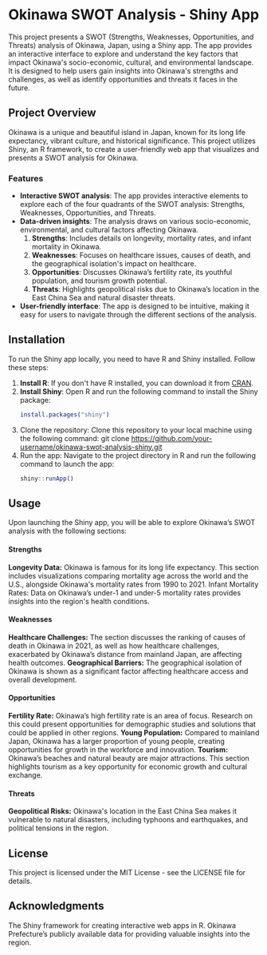 # Okinawa SWOT Analysis - Shiny App

This project presents a SWOT (Strengths, Weaknesses, Opportunities, and Threats) analysis of Okinawa, Japan, using a Shiny app. The app provides an interactive interface to explore and understand the key factors that impact Okinawa's socio-economic, cultural, and environmental landscape. It is designed to help users gain insights into Okinawa's strengths and challenges, as well as identify opportunities and threats it faces in the future.

## Project Overview

Okinawa is a unique and beautiful island in Japan, known for its long life expectancy, vibrant culture, and historical significance. This project utilizes Shiny, an R framework, to create a user-friendly web app that visualizes and presents a SWOT analysis for Okinawa.

### Features

- **Interactive SWOT analysis**: The app provides interactive elements to explore each of the four quadrants of the SWOT analysis: Strengths, Weaknesses, Opportunities, and Threats.
- **Data-driven insights**: The analysis draws on various socio-economic, environmental, and cultural factors affecting Okinawa.
  1. **Strengths**: Includes details on longevity, mortality rates, and infant mortality in Okinawa.
  2. **Weaknesses**: Focuses on healthcare issues, causes of death, and the geographical isolation's impact on healthcare.
  3. **Opportunities**: Discusses Okinawa’s fertility rate, its youthful population, and tourism growth potential.
  4. **Threats**: Highlights geopolitical risks due to Okinawa’s location in the East China Sea and natural disaster threats.
- **User-friendly interface**: The app is designed to be intuitive, making it easy for users to navigate through the different sections of the analysis.

## Installation

To run the Shiny app locally, you need to have R and Shiny installed. Follow these steps:

1. **Install R**: If you don't have R installed, you can download it from [CRAN](https://cran.r-project.org/).
2. **Install Shiny**: Open R and run the following command to install the Shiny package:
   ```R
   install.packages("shiny")

3. Clone the repository: Clone this repository to your local machine using the following command:
git clone https://github.com/your-username/okinawa-swot-analysis-shiny.git
4. Run the app: Navigate to the project directory in R and run the following command to launch the app:
   ```R
   shiny::runApp()
## Usage
Upon launching the Shiny app, you will be able to explore Okinawa’s SWOT analysis with the following sections:

#### Strengths
**Longevity Data:** Okinawa is famous for its long life expectancy. This section includes visualizations comparing mortality age across the world and the U.S., alongside Okinawa's mortality rates from 1990 to 2021.
Infant Mortality Rates: Data on Okinawa’s under-1 and under-5 mortality rates provides insights into the region's health conditions.

#### Weaknesses  

**Healthcare Challenges:** The section discusses the ranking of causes of death in Okinawa in 2021, as well as how healthcare challenges, exacerbated by Okinawa’s distance from mainland Japan, are affecting health outcomes.
**Geographical Barriers:** The geographical isolation of Okinawa is shown as a significant factor affecting healthcare access and overall development.
#### Opportunities  

**Fertility Rate:** Okinawa’s high fertility rate is an area of focus. Research on this could present opportunities for demographic studies and solutions that could be applied in other regions.
**Young Population:** Compared to mainland Japan, Okinawa has a larger proportion of young people, creating opportunities for growth in the workforce and innovation.
**Tourism:** Okinawa’s beaches and natural beauty are major attractions. This section highlights tourism as a key opportunity for economic growth and cultural exchange.
#### Threats  

**Geopolitical Risks:** Okinawa's location in the East China Sea makes it vulnerable to natural disasters, including typhoons and earthquakes, and political tensions in the region.

## License
This project is licensed under the MIT License - see the LICENSE file for details.

## Acknowledgments
The Shiny framework for creating interactive web apps in R.
Okinawa Prefecture’s publicly available data for providing valuable insights into the region.


